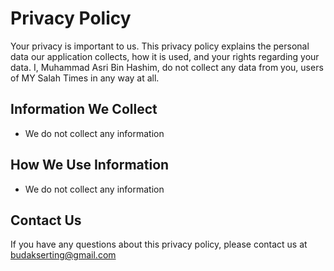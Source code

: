 # Privacy Policy

Your privacy is important to us. This privacy policy explains the personal data our application collects, how it is used, and your rights regarding your data.
I, Muhammad Asri Bin Hashim, do not collect any data from you, users of MY Salah Times in any way at all.

## Information We Collect
- We do not collect any information

## How We Use Information
- We do not collect any information

## Contact Us
If you have any questions about this privacy policy, please contact us at budakserting@gmail.com
